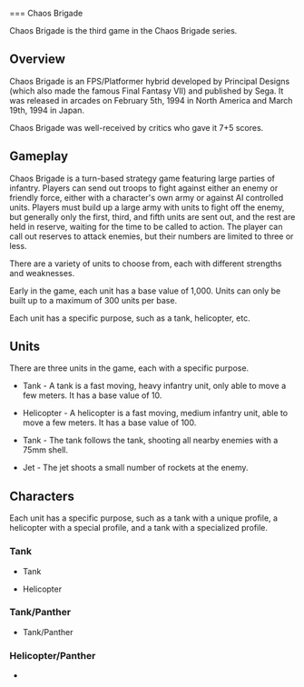 
===
Chaos Brigade

Chaos Brigade is the third game in the Chaos Brigade series.

## Overview

Chaos Brigade is an FPS/Platformer hybrid developed by Principal Designs (which also made the famous Final Fantasy VII) and published by Sega. It was released in arcades on February 5th, 1994 in North America and March 19th, 1994 in Japan.

Chaos Brigade was well-received by critics who gave it 7+5 scores.

## Gameplay

Chaos Brigade is a turn-based strategy game featuring large parties of infantry. Players can send out troops to fight against either an enemy or friendly force, either with a character's own army or against AI controlled units. Players must build up a large army with units to fight off the enemy, but generally only the first, third, and fifth units are sent out, and the rest are held in reserve, waiting for the time to be called to action. The player can call out reserves to attack enemies, but their numbers are limited to three or less.

There are a variety of units to choose from, each with different strengths and weaknesses.

Early in the game, each unit has a base value of 1,000. Units can only be built up to a maximum of 300 units per base.

Each unit has a specific purpose, such as a tank, helicopter, etc.

## Units

There are three units in the game, each with a specific purpose.

*   Tank - A tank is a fast moving, heavy infantry unit, only able to move a few meters. It has a base value of 10.

*   Helicopter - A helicopter is a fast moving, medium infantry unit, able to move a few meters. It has a base value of 100.

*   Tank - The tank follows the tank, shooting all nearby enemies with a 75mm shell.

*   Jet - The jet shoots a small number of rockets at the enemy.

## Characters

Each unit has a specific purpose, such as a tank with a unique profile, a helicopter with a special profile, and a tank with a specialized profile.

### Tank

*   Tank

*   Helicopter

### Tank/Panther

*   Tank/Panther

### Helicopter/Panther

* 
